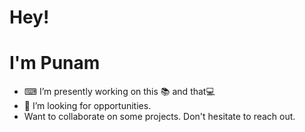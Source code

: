 # Hey!
# I'm Punam



<!--
**PunamDahal/PunamDahal** is a ✨ _special_ ✨ repository because its `README.md` (this file) appears on your GitHub profile.

Here are some ideas to get you started:

- 😄 Pronouns: ...
- ⚡ Fun fact: ...
- 📫 How to reach me:![image](https://github.com/PunamDahal/PunamDahal/assets/104304324/4f076900-c811-4cde-86ca-c2bd66b53419)
![PunamDahal's Stats](https://github-readme-stats.vercel.app/api?username=PunamDahal&theme=default&show_icons=true&hide_border=true&count_private=true)

-->

- ⌨ I’m presently working on this 📚 and that💻
- 🔦 I’m looking for opportunities.
- Want to collaborate on some projects. Don't hesitate to reach out.


